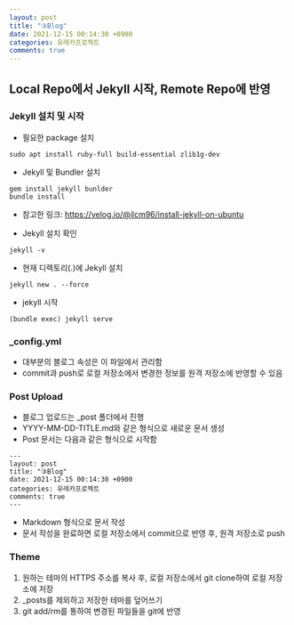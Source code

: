 ```yaml
---
layout: post
title: "③Blog"
date: 2021-12-15 00:14:30 +0900
categories: 유레카프로젝트
comments: true
---
```


## Local Repo에서 Jekyll 시작, Remote Repo에 반영


### Jekyll 설치 및 시작

* 필요한 package 설치

`sudo apt install ruby-full build-essential zlib1g-dev`

* Jekyll 및 Bundler 설치

```
gem install jekyll bunlder
bundle install
```

- 참고한 링크: https://velog.io/@ilcm96/install-jekyll-on-ubuntu

* Jekyll 설치 확인

`jekyll -v`

* 현재 디렉토리(.)에 Jekyll 설치

`jekyll new . --force`

* jekyll 시작

`(bundle exec) jekyll serve`


### _config.yml

- 대부분의 블로그 속성은 이 파일에서 관리함
- commit과 push로 로컬 저장소에서 변경한 정보를 원격 저장소에 반영할 수 있음


### Post Upload

- 블로그 업로드는 _post 폴더에서 진행
- YYYY-MM-DD-TITLE.md와 같은 형식으로 새로운 문서 생성
- Post 문서는 다음과 같은 형식으로 시작함

```
---
layout: post
title: "③Blog"
date: 2021-12-15 00:14:30 +0900
categories: 유레카프로젝트
comments: true
---
```

- Markdown 형식으로 문서 작성
- 문서 작성을 완료하면 로컬 저장소에서 commit으로 반영 후, 원격 저장소로 push


### Theme

1. 원하는 테마의 HTTPS 주소를 복사 후, 로컬 저장소에서 git clone하여 로컬 저장소에 저장
2. _posts를 제외하고 저장한 테마를 덮어쓰기
3. git add/rm를 통하여 변경된 파일들을 git에 반영